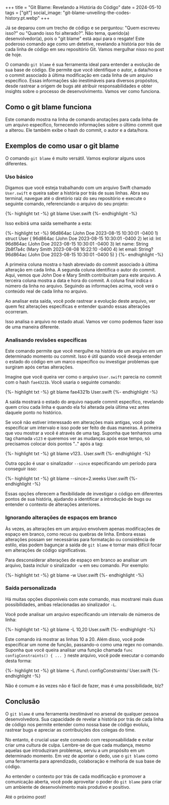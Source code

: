 +++
title = "Git Blame: Revelando a História do Código"
date = 2024-05-10
tags = ["git"]
social_image: "git-blame-unveiling-the-codes-history.pt.webp"
+++

<p class="intro"><span class="dropcap">J</span>á se deparou com um trecho de código e se perguntou: "Quem escreveu isso?" ou "Quando isso foi alterado?". Não tema, querido(a) desenvolvedor(a), pois o "git blame" está aqui para o resgate! Este poderoso comando age como um detetive, revelando a história por trás de cada linha de código em seu repositório Git. Vamos mergulhar nisso no post de hoje.</p>

O comando `git blame` é sua ferramenta ideal para entender a evolução de sua base de código. Ele permite que você identifique o autor, a data/hora e o commit associado à última modificação em cada linha de um arquivo específico. Essas informações são inestimáveis para diversos propósitos, desde rastrear a origem de bugs até atribuir responsabilidades e obter insights sobre o processo de desenvolvimento. Vamos ver como funciona.

## Como o git blame funciona
Este comando mostra na linha de comando anotações para cada linha de um arquivo específico, fornecendo informações sobre o último commit que a alterou. Ele também exibe o hash do commit, o autor e a data/hora.

## Exemplos de como usar o git blame
O comando `git blame` é muito versátil. Vamos explorar alguns usos diferentes.

### Uso básico
Digamos que você esteja trabalhando com um arquivo Swift chamado `User.swift` e queira saber a história por trás de suas linhas. Abra seu terminal, navegue até o diretório raiz do seu repositório e execute o seguinte comando, referenciando o arquivo do seu projeto:

{%- highlight txt -%}
git blame User.swift
{%- endhighlight -%}

Isso exibirá uma saída semelhante a esta:

{%- highlight txt -%}
96d864ac (John Doe   2023-08-15 10:30:01 -0400 1) struct User {
96d864ac (John Doe   2023-08-15 10:30:01 -0400 2)     let id: Int
96d864ac (John Doe   2023-08-15 10:30:01 -0400 3)     let name: String
2b8f7a4c (Mary Smith 2023-08-08 16:22:10 -0400 4)     let email: String?
96d864ac (John Doe   2023-08-15 10:30:01 -0400 5) }
{%- endhighlight -%}

A primeira coluna mostra o hash abreviado do commit associado à última alteração em cada linha. A segunda coluna identifica o autor do commit. Aqui, vemos que John Doe e Mary Smith contribuíram para este arquivo. A terceira coluna mostra a data e hora do commit. A coluna final indica o número da linha no arquivo. Seguindo as informações acima, você verá o conteúdo real de cada linha no arquivo.

Ao analisar esta saída, você pode rastrear a evolução deste arquivo, ver quem fez alterações específicas e entender quando essas alterações ocorreram.

Isso analisa o arquivo no estado atual. Vamos ver como podemos fazer isso de uma maneira diferente.

### Analisando revisões específicas
Este comando permite que você mergulhe na história de um arquivo em um determinado momento ou commit. Isso é útil quando você deseja entender o estado do código em um marco específico ou investigar problemas que surgiram após certas alterações.

Imagine que você queira ver como o arquivo `User.swift` parecia no commit com o hash `fae4321b`. Você usaria o seguinte comando:

{%- highlight txt -%}
git blame fae4321b User.swift
{%- endhighlight -%}

A saída mostrará o estado do arquivo naquele commit específico, revelando quem criou cada linha e quando ela foi alterada pela última vez antes daquele ponto no histórico. 

Se você não estiver interessado em alterações mais antigas, você pode especificar um intervalo e isso pode ser feito de duas maneiras. A primeira que vou mostrar a você é através de uma tag. Suponha que tenhamos uma tag chamada `v123` e queremos ver as mudanças após esse tempo, só precisamos colocar dois pontos ".." após a tag:

{%- highlight txt -%}
git blame v123.. User.swift
{%- endhighlight -%}

Outra opção é usar o sinalizador `--since` especificando um período para conseguir isso:

{%- highlight txt -%}
git blame --since=2.weeks User.swift
{%- endhighlight -%}

Essas opções oferecem a flexibilidade de investigar o código em diferentes pontos de sua história, ajudando a identificar a introdução de bugs ou entender o contexto de alterações anteriores.

### Ignorando alterações de espaços em branco
Às vezes, as alterações em um arquivo envolvem apenas modificações de espaço em branco, como recuo ou quebras de linha. Embora essas alterações possam ser necessárias para formatação ou consistência de estilo, elas podem bagunçar a saída de `git blame` e tornar mais difícil focar em alterações de código significativas. 

Para desconsiderar alterações de espaço em branco ao analisar um arquivo, basta incluir o sinalizador `-w` em seu comando. Por exemplo:

{%- highlight txt -%}
git blame -w User.swift
{%- endhighlight -%}

### Saída personalizada
Há muitas opções disponíveis com este comando, mas mostrarei mais duas possibilidades, ambas relacionadas ao sinalizador `-L`.

Você pode analisar um arquivo especificando um intervalo de números de linha:

{%- highlight txt -%}
git blame -L 10,20 User.swift
{%- endhighlight -%} 

Este comando irá mostrar as linhas 10 a 20. Além disso, você pode especificar um nome de função, passando-o como uma regex no comando. Suponha que você queira analisar uma função chamada `func configConstraints() { ... }` neste arquivo, você pode executar o comando desta forma:

{%- highlight txt -%}
git blame -L /func\ configConstraints/ User.swift
{%- endhighlight -%}

Não é comum e às vezes não é fácil de fazer, mas é uma possibilidade, blz?

## Conclusão
O `git blame` é uma ferramenta inestimável no arsenal de qualquer pessoa desenvolvedora. Sua capacidade de revelar a história por trás de cada linha de código nos permite entender como nossa base de código evoluiu, rastrear bugs e apreciar as contribuições dos colegas do time.

No entanto, é crucial usar este comando com responsabilidade e evitar criar uma cultura de culpa. Lembre-se de que cada mudança, mesmo aquelas que introduziram problemas, serviu a um propósito em um determinado momento. Em vez de apontar o dedo, use o `git blame` como uma ferramenta para aprendizado, colaboração e melhoria de sua base de código. 

Ao entender o contexto por trás de cada modificação e promover a comunicação aberta, você pode aproveitar o poder do `git blame` para criar um ambiente de desenvolvimento mais produtivo e positivo.

Até o próximo post!